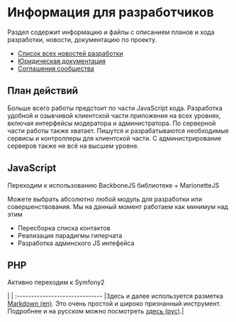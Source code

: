 # Информация для разработчиков
Раздел содержит информацию и файлы с описанием планов и хода разработки, новости, документацию по проекту.

- [Список всех новостей разработки](https://github.com/tebaly/freedomsex/tree/master/doc/news) 
- [Юридическая документация](https://github.com/tebaly/freedomsex/tree/master/doc/de-jure)
- [Соглашения сообщества](https://github.com/tebaly/freedomsex/tree/master/doc/deal)

## План действий
Больше всего работы предстоит по части JavaScript кода. 
Разработка удобной и озывчивой клиентской части приложения на всех уровнях, включая интерфейсы модератора и администратора. 
По серверной части работы также хватает. Пишутся и разрабатываются необходимые сервисы и контроллеры для клиентской части. 
С администрирование серверов также не всё на высшем уровне.

## JavaScript
Переходим к использованию BackboneJS библиотеке + MarionetteJS

Можете выбрать абсолютно любой модуль для разработки или совершенствования. Мы на данный момент работаем как минимум над этим
- Пересборка списка контактов
- Реализация парадигмы гиперчата
- Разработка админского JS интефейса

## PHP
Активно переходим к Symfony2  


| |
:------------------------------
|Здесь и далее используется разметка [Markdown (en)](https://guides.github.com/features/mastering-markdown/). Это очень простой и широко признанный инструмент. Подробнее и на русском можно посмотреть [здесь (рус)](http://linuxforum.ru/markdown).|


